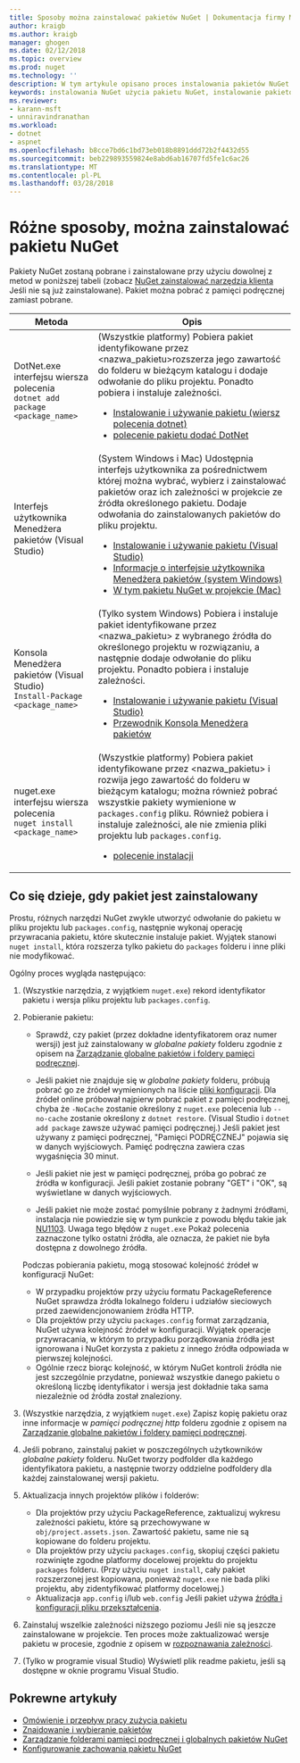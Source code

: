 ```yaml
---
title: Sposoby można zainstalować pakietów NuGet | Dokumentacja firmy Microsoft
author: kraigb
ms.author: kraigb
manager: ghogen
ms.date: 02/12/2018
ms.topic: overview
ms.prod: nuget
ms.technology: ''
description: W tym artykule opisano proces instalowania pakietów NuGet do projektu, w tym, co się dzieje na dysku oraz pliki dotyczy projektu.
keywords: instalowania NuGet użycia pakietu NuGet, instalowanie pakietów NuGet, odwołania do pakietu NuGet
ms.reviewer:
- karann-msft
- unniravindranathan
ms.workload:
- dotnet
- aspnet
ms.openlocfilehash: b8cce7bd6c1bd73eb018b8891ddd72b2f4432d55
ms.sourcegitcommit: beb229893559824e8abd6ab16707fd5fe1c6ac26
ms.translationtype: MT
ms.contentlocale: pl-PL
ms.lasthandoff: 03/28/2018
---
```

# <a name="different-ways-to-install-a-nuget-package"></a>Różne sposoby, można zainstalować pakietu NuGet

Pakiety NuGet zostaną pobrane i zainstalowane przy użyciu dowolnej z metod w poniższej tabeli (zobacz [NuGet zainstalować narzędzia klienta](../install-nuget-client-tools.md) Jeśli nie są już zainstalowane). Pakiet można pobrać z pamięci podręcznej zamiast pobrane.

| Metoda | Opis |
| --- | --- |
| DotNet.exe interfejsu wiersza polecenia<br/>`dotnet add package <package_name>` | (Wszystkie platformy) Pobiera pakiet identyfikowane przez \<nazwa_pakietu\>rozszerza jego zawartość do folderu w bieżącym katalogu i dodaje odwołanie do pliku projektu. Ponadto pobiera i instaluje zależności.<ul><li>[Instalowanie i używanie pakietu (wiersz polecenia dotnet)](../quickstart/install-and-use-a-package-using-the-dotnet-cli.md)</li><li>[polecenie pakietu dodać DotNet](/dotnet/core/tools/dotnet-add-package)</li></ul> |
| Interfejs użytkownika Menedżera pakietów (Visual Studio) | (System Windows i Mac) Udostępnia interfejs użytkownika za pośrednictwem której można wybrać, wybierz i zainstalować pakietów oraz ich zależności w projekcie ze źródła określonego pakietu. Dodaje odwołania do zainstalowanych pakietów do pliku projektu.<ul><li>[Instalowanie i używanie pakietu (Visual Studio)](../quickstart/install-and-use-a-package-in-visual-studio.md)</li><li>[Informacje o interfejsie użytkownika Menedżera pakietów (system Windows)](../tools/package-manager-ui.md)</li><li>[W tym pakietu NuGet w projekcie (Mac)](/visualstudio/mac/nuget-walkthrough)</li></ul> |
| Konsola Menedżera pakietów (Visual Studio)<br/>`Install-Package <package_name>` | (Tylko system Windows) Pobiera i instaluje pakiet identyfikowane przez \<nazwa_pakietu\> z wybranego źródła do określonego projektu w rozwiązaniu, a następnie dodaje odwołanie do pliku projektu. Ponadto pobiera i instaluje zależności.<ul><li>[Instalowanie i używanie pakietu (Visual Studio)](../quickstart/install-and-use-a-package-in-visual-studio.md)</li><li>[Przewodnik Konsola Menedżera pakietów](../tools/package-manager-console.md)</li></ul> |
| nuget.exe interfejsu wiersza polecenia<br/>`nuget install <package_name>` | (Wszystkie platformy) Pobiera pakiet identyfikowane przez \<nazwa_pakietu\> i rozwija jego zawartość do folderu w bieżącym katalogu; można również pobrać wszystkie pakiety wymienione w `packages.config` pliku. Również pobiera i instaluje zależności, ale nie zmienia pliki projektu lub `packages.config`.<ul><li>[polecenie instalacji](../tools/cli-ref-install.md)</li></ul> |

## <a name="what-happens-when-a-package-is-installed"></a>Co się dzieje, gdy pakiet jest zainstalowany

Prostu, różnych narzędzi NuGet zwykle utworzyć odwołanie do pakietu w pliku projektu lub `packages.config`, następnie wykonaj operację przywracania pakietu, które skutecznie instaluje pakiet. Wyjątek stanowi `nuget install`, która rozszerza tylko pakietu do `packages` folderu i inne pliki nie modyfikować.

Ogólny proces wygląda następująco:

1. (Wszystkie narzędzia, z wyjątkiem `nuget.exe`) rekord identyfikator pakietu i wersja pliku projektu lub `packages.config`.

1. Pobieranie pakietu:
    - Sprawdź, czy pakiet (przez dokładne identyfikatorem oraz numer wersji) jest już zainstalowany w *globalne pakiety* folderu zgodnie z opisem na [Zarządzanie globalne pakietów i foldery pamięci podręcznej](managing-the-global-packages-and-cache-folders.md).

    - Jeśli pakiet nie znajduje się w *globalne pakiety* folderu, próbują pobrać go ze źródeł wymienionych na liście [pliki konfiguracji](Configuring-NuGet-Behavior.md). Dla źródeł online próbował najpierw pobrać pakiet z pamięci podręcznej, chyba że `-NoCache` zostanie określony z `nuget.exe` polecenia lub `--no-cache` zostanie określony z `dotnet restore`. (Visual Studio i `dotnet add package` zawsze używać pamięci podręcznej.) Jeśli pakiet jest używany z pamięci podręcznej, "Pamięci PODRĘCZNEJ" pojawia się w danych wyjściowych. Pamięć podręczna zawiera czas wygaśnięcia 30 minut.

    - Jeśli pakiet nie jest w pamięci podręcznej, próba go pobrać ze źródła w konfiguracji. Jeśli pakiet zostanie pobrany "GET" i "OK", są wyświetlane w danych wyjściowych.

    - Jeśli pakiet nie może zostać pomyślnie pobrany z żadnymi źródłami, instalacja nie powiedzie się w tym punkcie z powodu błędu takie jak [NU1103](../reference/errors-and-warnings.md#nu1103). Uwaga tego błędów z `nuget.exe` Pokaż polecenia zaznaczone tylko ostatni źródła, ale oznacza, że pakiet nie była dostępna z dowolnego źródła.

    Podczas pobierania pakietu, mogą stosować kolejność źródeł w konfiguracji NuGet:
      - W przypadku projektów przy użyciu formatu PackageReference NuGet sprawdza źródła lokalnego folderu i udziałów sieciowych przed zaewidencjonowaniem źródła HTTP.
      - Dla projektów przy użyciu `packages.config` format zarządzania, NuGet używa kolejność źródeł w konfiguracji. Wyjątek operacje przywracania, w którym to przypadku porządkowania źródła jest ignorowana i NuGet korzysta z pakietu z innego źródła odpowiada w pierwszej kolejności.
      - Ogólnie rzecz biorąc kolejność, w którym NuGet kontroli źródła nie jest szczególnie przydatne, ponieważ wszystkie danego pakietu o określoną liczbę identyfikator i wersja jest dokładnie taka sama niezależnie od źródła został znaleziony.

1. (Wszystkie narzędzia, z wyjątkiem `nuget.exe`) Zapisz kopię pakietu oraz inne informacje w *pamięci podręcznej http* folderu zgodnie z opisem na [Zarządzanie globalne pakietów i foldery pamięci podręcznej](managing-the-global-packages-and-cache-folders.md).

1. Jeśli pobrano, zainstaluj pakiet w poszczególnych użytkowników *globalne pakiety* folderu. NuGet tworzy podfolder dla każdego identyfikatora pakietu, a następnie tworzy oddzielne podfoldery dla każdej zainstalowanej wersji pakietu.

1. Aktualizacja innych projektów plików i folderów:

    - Dla projektów przy użyciu PackageReference, zaktualizuj wykresu zależności pakietu, które są przechowywane w `obj/project.assets.json`. Zawartość pakietu, same nie są kopiowane do folderu projektu.
    - Dla projektów przy użyciu `packages.config`, skopiuj części pakietu rozwinięte zgodne platformy docelowej projektu do projektu `packages` folderu. (Przy użyciu `nuget install`, cały pakiet rozszerzonej jest kopiowana, ponieważ `nuget.exe` nie bada pliki projektu, aby zidentyfikować platformy docelowej.)
    - Aktualizacja `app.config` i/lub `web.config` Jeśli pakiet używa [źródła i konfiguracji pliku przekształcenia](../create-packages/source-and-config-file-transformations.md).

1. Zainstaluj wszelkie zależności niższego poziomu Jeśli nie są jeszcze zainstalowane w projekcie. Ten proces może zaktualizować wersje pakietu w procesie, zgodnie z opisem w [rozpoznawania zależności](../consume-packages/dependency-resolution.md).

1. (Tylko w programie visual Studio) Wyświetl plik readme pakietu, jeśli są dostępne w oknie programu Visual Studio.

## <a name="related-articles"></a>Pokrewne artykuły

- [Omówienie i przepływ pracy zużycia pakietu](../consume-packages/overview-and-workflow.md)
- [Znajdowanie i wybieranie pakietów](../consume-packages/finding-and-choosing-packages.md)
- [Zarządzanie folderami pamięci podręcznej i globalnych pakietów NuGet](managing-the-global-packages-and-cache-folders.md)
- [Konfigurowanie zachowania pakietu NuGet](../consume-packages/configuring-nuget-behavior.md)
